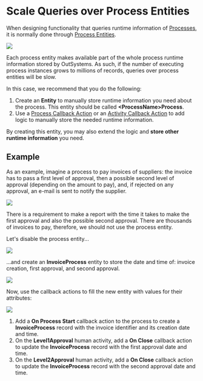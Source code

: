 # Scale Queries over Process Entities

When designing functionality that queries runtime information of [Processes](../intro.md), it is normally done through [Process Entities](../process-entities/intro.md).

![](../../../../.gitbook/assets/scale-queries-1.png)

Each process entity makes available part of the whole process runtime information stored by OutSystems. As such, if the number of executing process instances grows to millions of records, queries over process entities will be slow.

In this case, we recommend that you do the following:

1. Create an **Entity** to manually store runtime information you need about the process. This entity should be called **&lt;ProcessName&gt;Process**.
2. Use a [Process Callback Action](../actions-callback/actions-callback.md) or an [Activity Callback Action](../actions-callback/actions-activities-callback.md) to add logic to manually store the needed runtime information.

By creating this entity, you may also extend the logic and **store other runtime information** you need.

## Example

As an example, imagine a process to pay invoices of suppliers: the invoice has to pass a first level of approval, then a possible second level of approval \(depending on the amount to pay\), and, if rejected on any approval, an e-mail is sent to notify the supplier.

![](../../../../.gitbook/assets/scale-queries-2.png)

There is a requirement to make a report with the time it takes to make the first approval and also the possible second approval. There are thousands of invoices to pay, therefore, we should not use the process entity.

Let's disable the process entity...

![](../../../../.gitbook/assets/scale-queries-3.png)

...and create an **InvoiceProcess** entity to store the date and time of: invoice creation, first approval, and second approval.

![](../../../../.gitbook/assets/scale-queries-4.png)

Now, use the callback actions to fill the new entity with values for their attributes:

![](../../../../.gitbook/assets/scale-queries-5.png)

1. Add a **On Process Start** callback action to the process to create a **InvoiceProcess** record with the invoice identifier and its creation date and time.
2. On the **Level1Approval** human activity, add a **On Close** callback action to update the **InvoiceProcess** record with the first approval date and time.
3. On the **Level2Approval** human activity, add a **On Close** callback action to update the **InvoiceProcess** record with the second approval date and time.

